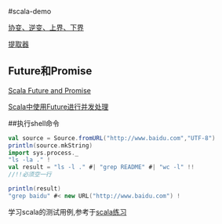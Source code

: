 #scala-demo

[协变、逆变、上界、下界](md/协变逆变上界下界.md)

[提取器](https://windor.gitbooks.io/beginners-guide-to-scala/content/chp1-extractors.html)

## Future和Promise

[Scala Future and Promise](http://colobu.com/2015/06/11/Scala-Future-and-Promise/)

[Scala中使用Future进行并发处理](http://m.blog.csdn.net/blog/ratsniper/47177619)

##执行shell命令
```scala
val source = Source.fromURL("http://www.baidu.com","UTF-8")
println(source.mkString)
import sys.process._
"ls -la ." !
val result = "ls -l ." #| "grep README" #| "wc -l" !!
//!!必须空一行

println(result)
"grep baidu" #< new URL("http://www.baidu.com") !
```

学习scala的测试用例,参考于[scala练习](http://scala-exercises.47deg.com)